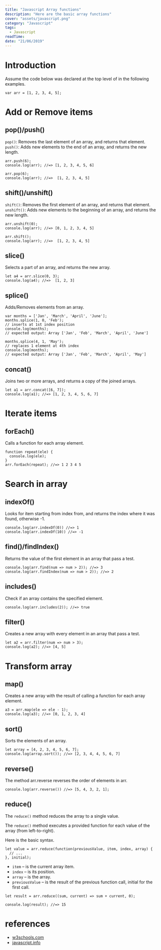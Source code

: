 ```yaml
---
title: "Javascript Array functions"
description: "Here are the basic array functions"
cover: "assets/javascript.png"
category: "Javascript"
tags:
  - Javascript
readTime:
date: "21/06/2019"
---
```

# Introduction

Assume the code below was declared at the top level of in the following examples.

```JS
var arr = [1, 2, 3, 4, 5];
```

# Add or Remove items

## pop()/push()

`pop()`: Removes the last element of an array, and returns that element.
`push()`: Adds new elements to the end of an array, and returns the new length.

```JS
arr.push(6);
console.log(arr); //=> [1, 2, 3, 4, 5, 6]

arr.pop(6);
console.log(arr); //=>  [1, 2, 3, 4, 5]
```

## shift()/unshift()

`shift()`: Removes the first element of an array, and returns that element.
`unshift()`: Adds new elements to the beginning of an array, and returns the new length.

```JS
arr.unshift(0);
console.log(arr); //=> [0, 1, 2, 3, 4, 5]

arr.shift();
console.log(arr); //=>  [1, 2, 3, 4, 5]
```

## slice()

Selects a part of an array, and returns the new array.

```JS
let a4 = arr.slice(0, 3);
console.log(a4); //=>  [1, 2, 3]
```

## splice()

Adds/Removes elements from an array.

```JS
var months = ['Jan', 'March', 'April', 'June'];
months.splice(1, 0, 'Feb');
// inserts at 1st index position
console.log(months);
// expected output: Array ['Jan', 'Feb', 'March', 'April', 'June']

months.splice(4, 1, 'May');
// replaces 1 element at 4th index
console.log(months);
// expected output: Array ['Jan', 'Feb', 'March', 'April', 'May']
```

## concat()

Joins two or more arrays, and returns a copy of the joined arrays.

```JS
let a1 = arr.concat([6, 7]);
console.log(a1); //=> [1, 2, 3, 4, 5, 6, 7]
```

# Iterate items

## forEach()

Calls a function for each array element.

```JS
function repeat(ele) {
  console.log(ele);
}
arr.forEach(repeat); //=> 1 2 3 4 5
```

# Search in array

## indexOf()

Looks for item starting from index from, and returns the index where it was found, otherwise -1.

```JS
console.log(arr.indexOf(0)) //=> 1
console.log(arr.indexOf(10)) //=> -1
```

## find()/findIndex()

Returns the value of the first element in an array that pass a test.

```JS
console.log(arr.find(num => num > 2)); //=> 3
console.log(arr.findIndex(num => num > 2)); //=> 2
```

## includes()

Check if an array contains the specified element.

```JS
console.log(arr.includes(2)); //=> true
```

## filter()

Creates a new array with every element in an array that pass a test.

```JS
let a2 = arr.filter(num => num > 3);
console.log(a2); //=> [4, 5]
```

# Transform array

## map()

Creates a new array with the result of calling a function for each array element.

```JS
a3 = arr.map(ele => ele - 1);
console.log(a3); //=> [0, 1, 2, 3, 4]
```

## sort()

Sorts the elements of an array.

```JS
let array = [4, 2, 3, 4, 5, 6, 7];
console.log(array.sort()); //=> [2, 3, 4, 4, 5, 6, 7]
```

## reverse()

The method arr.reverse reverses the order of elements in arr.

```JS
console.log(arr.reverse()) //=> [5, 4, 3, 2, 1];
```

## reduce()

The `reduce()` method reduces the array to a single value.

The `reduce()` method executes a provided function for each value of the array (from left-to-right).

Here is the basic syntax.

```JS
let value = arr.reduce(function(previousValue, item, index, array) {
  // ...
}, initial);
```

- `item` – is the current array item.
- `index` – is its position.
- `array` – is the array.
- `previousValue` – is the result of the previous function call, initial for the first call.

```JS
let result = arr.reduce((sum, current) => sum + current, 0);

console.log(result); //=> 15
```

# references

- [w3schools.com](https://www.w3schools.com/jsref/jsref_obj_array.asp)
- [javascript.info](https://javascript.info/array-methods#searching-in-array)
